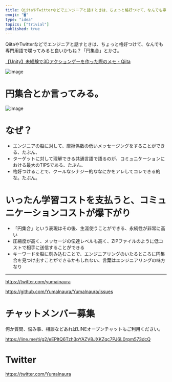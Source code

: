 ```yaml
---
title: QiitaやTwitterなどでエンジニアと話すときは、ちょっと格好つけて、なんでも専門用語で喋ってみると良いかもね？「円集合」とかさ。
emoji: "🖥"
type: "idea"
topics: ["trivial"]
published: true
---
```


QiitaやTwitterなどでエンジニアと話すときは、ちょっと格好つけて、なんでも専門用語で喋ってみると良いかもね？「円集合」とかさ。

[【Unity】未経験で3Dアクションゲーを作った際のメモ - Qiita](https://qiita.com/hfuruya/items/35ae04b1906acb1f5957#comment-10f5a43a20ceb9a671cd)

![image](https://user-images.githubusercontent.com/13635059/51081653-484b1b80-1738-11e9-9afa-33f7b2639a3c.png)

# 円集合とか言ってみる。

![image](https://user-images.githubusercontent.com/13635059/51081666-73356f80-1738-11e9-80b0-43879d21e8e2.png)

# なぜ？

- エンジニアの脳に対して、摩擦係数の低いメッセージングをすることができる、たぶん、
- ターゲットに対して理解できる共通言語で語るのが、コミュニケーションにおける最大のTIPSである、たぶん、
- 格好つけることで、クールなシナジー的ななにかをアレしてコレできる的な。たぶん。

# いったん学習コストを支払うと、コミュニケーションコストが爆下がり

- 「円集合」という表現はその後、生涯使うことができる、永続性が非常に高い
- 圧縮度が高く、メッセージの伝達レベルも高く、ZIPファイルのように低コストで相手に送信することができる
- キーワードを脳に刻み込むことで、エンジニアリングのいたるところに円集合を見つけ出すことができるかもしれない、言葉はエンジニアリングの味方なり

---

https://twitter.com/yumainaura

https://github.com/YumaInaura/YumaInaura/issues











<!-- Update From Qiita API -->

# チャットメンバー募集


何か質問、悩み事、相談などあればLINEオープンチャットもご利用ください。

https://line.me/ti/g2/eEPltQ6Tzh3pYAZV8JXKZqc7PJ6L0rpm573dcQ





# Twitter


https://twitter.com/YumaInaura


<!-- Update From Qiita API -->


